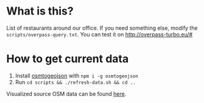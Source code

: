 # What is this?

List of restaurants around our office. If you need something else, modify the `scripts/overpass-query.txt`. You can test it on http://overpass-turbo.eu/#

# How to get current data
1. Install [osmtogeojson](https://tyrasd.github.io/osmtogeojson/) with `npm i -g osmtogeojson`
1. Run `cd scripts && ./refresh-data.sh && cd ..`

Visualized source OSM data can be found [here](https://render.githubusercontent.com/view/geojson?url=https://raw.githubusercontent.com/JirkaChadima/lunch-options/master/scripts/src.geojson).

